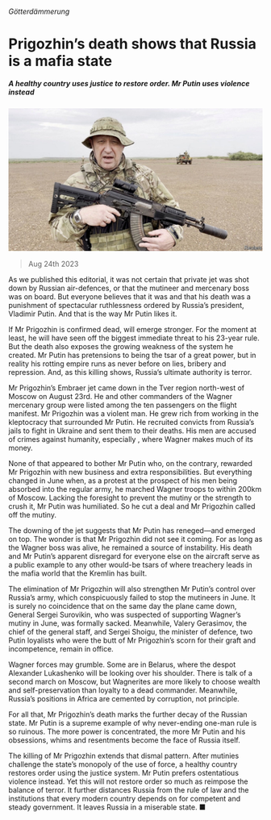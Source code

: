 ###### Götterdämmerung

# Prigozhin’s death shows that Russia is a mafia state 

##### A healthy country uses justice to restore order. Mr Putin uses violence instead 

![image](images/20230826_LDP003.jpg) 

> Aug 24th 2023 


As we published this editorial, it was not certain that  private jet was shot down by Russian air-defences, or that the mutineer and mercenary boss was on board. But everyone believes that it was and that his death was a punishment of spectacular ruthlessness ordered by Russia’s president, Vladimir Putin. And that is the way Mr Putin likes it. 

If Mr Prigozhin is confirmed dead,  will emerge stronger. For the moment at least, he will have seen off the biggest immediate threat to his 23-year rule. But the death also exposes the growing weakness of the system he created. Mr Putin has pretensions to being the tsar of a great power, but in reality his rotting empire runs as never before on lies, bribery and repression. And, as this killing shows, Russia’s ultimate authority is terror.

Mr Prigozhin’s Embraer jet came down in the Tver region north-west of Moscow on August 23rd. He and other commanders of the Wagner mercenary group were listed among the ten passengers on the flight manifest. Mr Prigozhin was a violent man. He grew rich from working in the kleptocracy that surrounded Mr Putin. He recruited convicts from Russia’s jails to fight in Ukraine and sent them to their deaths. His men are accused of crimes against humanity, especially , where Wagner makes much of its money.

None of that appeared to bother Mr Putin who, on the contrary, rewarded Mr Prigozhin with new business and extra responsibilities. But everything changed in June when, as a protest at the prospect of his men being absorbed into the regular army, he marched Wagner troops to within 200km of Moscow. Lacking the foresight to prevent the mutiny or the strength to crush it, Mr Putin was humiliated. So he cut a deal and Mr Prigozhin called off the mutiny.

The downing of the jet suggests that Mr Putin has reneged—and emerged on top. The wonder is that Mr Prigozhin did not see it coming. For as long as the Wagner boss was alive, he remained a source of instability. His death and Mr Putin’s apparent disregard for everyone else on the aircraft serve as a public example to any other would-be tsars of where treachery leads in the mafia world that the Kremlin has built. 

The elimination of Mr Prigozhin will also strengthen Mr Putin’s control over Russia’s army, which conspicuously failed to stop the mutineers in June. It is surely no coincidence that on the same day the plane came down, General Sergei Surovikin, who was suspected of supporting Wagner’s mutiny in June, was formally sacked. Meanwhile, Valery Gerasimov, the chief of the general staff, and Sergei Shoigu, the minister of defence, two Putin loyalists who were the butt of Mr Prigozhin’s scorn for their graft and incompetence, remain in office.

Wagner forces may grumble. Some are in Belarus, where the despot Alexander Lukashenko will be looking over his shoulder. There is talk of a second march on Moscow, but Wagnerites are more likely to choose wealth and self-preservation than loyalty to a dead commander. Meanwhile, Russia’s positions in Africa are cemented by corruption, not principle.

For all that, Mr Prigozhin’s death marks the further decay of the Russian state. Mr Putin is a supreme example of why never-ending one-man rule is so ruinous. The more power is concentrated, the more Mr Putin and his obsessions, whims and resentments become the face of Russia itself. 

The killing of Mr Prigozhin extends that dismal pattern. After mutinies challenge the state’s monopoly of the use of force, a healthy country restores order using the justice system. Mr Putin prefers ostentatious violence instead. Yet this will not restore order so much as reimpose the balance of terror. It further distances Russia from the rule of law and the institutions that every modern country depends on for competent and steady government. It leaves Russia in a miserable state. ■

